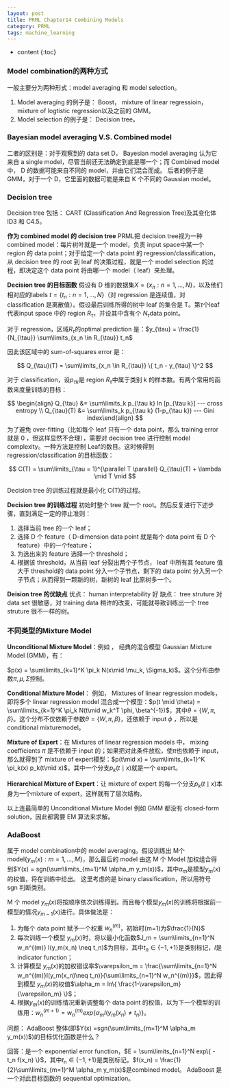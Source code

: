 ```yaml
---
layout: post
title: PRML Chapter14 Combining Models
category: PRML
tags: machine_learning
---
```


* content
{:toc}




### Model combination的两种方式

一般主要分为两种形式：model averaging 和 model selection。

1. Model averaging 的例子是： Boost， mixture of linear regressioin， mixture of logtistic regression以及之前的 GMM。
2. Model selection 的例子是： Decision tree。



### Bayesian model averaging V.S. Combined model

二者的区别是：对于观察到的 data set D， Bayesian model averaging 认为它来自 a single model，尽管当前还无法确定到底是哪一个；而 Combined model 中， D 的数据可能来自不同的 model，并由它们混合而成。 后者的例子是 GMM，对于一个 D，它里面的数据可能是来自 K 个不同的 Gaussian model。



### Decision tree

Decision tree 包括： CART (Classification And Regression Tree)及其变化体 ID3 和 C4.5。

**作为 combined model 的 decision tree**
PRML把 decision tree视为一种 combined model：每片树叶就是一个 model，负责 input space中某一个 region 的 data point；对于给定一个 data point 的 regression/classification，从 decision tree 的 root 到 leaf 的决策过程，就是一个 model selection 的过程，即决定这个 data point 将由哪一个 model（ leaf）来处理。



**Decision tree 的目标函数**
假设有 D 维的数据集$X = \{ x_n:n=1,\dots,N \}$，以及他们相对应的labels $t = \{t_n:n =1,\dots,N \}$（对
regression 是连续值，对 classification 是离散值）。假设最后训练所得的树中 leaf 的集合是 T。第$\tau$个leaf代表input space 中的 region $R_{\tau}$，并设其中含有个 $N_{\tau}$data point。

对于 regression，区域$R_{\tau}$的optimal prediction 是：$y_{\tau} = \frac{1}{N_{\tau}} \sum\limits_{x_n \in R_{\tau}} t_n$

因此该区域中的 sum-of-squares error 是：


$$
Q_{\tau}(T) = \sum\limits_{x_n \in R_{\tau}} \{ t_n - y_{\tau} \}^2
$$


对于 classification，设$p_{\tau k}$是 region $R_{\tau}$中属于类别 k 的样本数。有两个常用的函数来度量训练的目标：


$$
\begin{align} Q_{\tau} &= \sum\limits_k p_{\tau k} ln [p_{\tau k}] --- cross entropy \\ Q_{\tau}(T) &= \sum\limits_k  p_{\tau k} (1-p_{\tau k})  --- Gini index\end{align}
$$
为了避免 over-fitting（比如每个 leaf 只有一个 data point，那么 training error 就是 0 ，但这样显然不合理），需要对 decision tree 进行控制 model complexity。一种方法是控制 Leaf的数目。这时候得到 regression/classification 的目标函数：


$$
C(T) = \sum\limits_{\tau = 1}^{\parallel T \parallel} Q_{\tau}(T) + \lambda \mid T \mid
$$


Decision tree 的训练过程就是最小化 C(T)的过程。

**Decision tree 的训练过程**
初始时整个 tree 就一个 root。然后反复进行下述步骤，直到满足一定的停止准则：

1. 选择当前 tree 的一个 leaf；
2. 选择 D 个 feature（ D-dimension data point 就是每个 data point 有 D 个 feature）中的一个feature；
3. 为选出来的 feature 选择一个 threshold；
4. 根据该 threshold，从当前 leaf 分裂出两个子节点， leaf 中所有其 feature 值大于 threshold的 data point 分入一个子节点，剩下的 data point 分入另一个子节点；从而得到一颗新的树，新树的 leaf 比原树多一个。

**Deision tree 的优缺点**
优点： human interpretability 好
缺点： tree struture 对 data set 很敏感，对 training data 稍许的改变，可能就导致训练出一个 tree struture 很不一样的树。



### 不同类型的Mixture Model

**Unconditional Mixture Model**：例如 ， 经典的混合模型 Gaussian Mixture Model (GMM)，有：

$p(x) = \sum\limits_{k=1}^K \pi_k N(x\mid \mu_k, \Sigma_k)$。这个分布由参数$\pi, \mu, \Sigma$控制。



**Conditional Mixture Model**： 例如， Mixtures of linear regression models，即将多个 linear regression model 混合成一个模型：$p(t \mid \theta) = \sum\limits_{k=1}^K \pi_k N(t\mid w_k^T \phi, \beta^{-1})$，其中$\theta = \{ W,\pi, \beta\}$。这个分布不仅依赖于参数$\theta = \{ W,\pi,\beta \}$，还依赖于 input $\phi$ ，所以是 conditional mixturemodel。



**Mixture of Expert**：在 Mixtures of linear regression models 中， mixing coefficients $\pi$ 是不依赖于 input 的；如果把对此条件放松，使$\pi$也依赖于 input，那么就得到了 mixture of expert模型：$p(t\mid x) = \sum\limits_{k=1}^K \pi_k(x) p_k(t\mid x)$。其中一个分支$p_k(t\mid x)$就是一个 expert。



**Hierarchical Mixture of Expert**：让 mixture of expert 的每一个分支$p_k(t\mid x)$本身为一个mixture of expert，这样就有了层次结构。

以上连最简单的 Unconditional Mixture Model 例如 GMM 都没有 closed-form solution，因此都需要 EM 算法来求解。



### AdaBoost

属于 model combination中的 model averaging。假设训练出 M个 model$\{y_m(x):m=1,\dots,M \}$，那么最后的 model 由这 M 个 Model 加权组合得到$Y(x) = sgn(\sum\limits_{m=1}^M \alpha_m y_m(x))$，其中$\alpha_m$是模型$y_m(x)$的权值，将在训练中给出。 这里考虑的是 binary classification，所以用符号 sgn 判断类别。

M 个 model $y_m(x)$将按顺序依次训练得到。而且每个模型$y_m(x)$的训练将根据前一模型的情况$y_{m-1}(x)$进行。具体做法是：

1. 为每个 data point 赋予一个权重 $w_n^{(m)}$，初始时(m=1)为$\frac{1}{N}$
2. 每次训练一个模型 $y_m(x)$时，将以最小化函数$J_m = \sum\limits_{n=1}^N w_n^{(m)} I(y_m(x_n) \neq t_n)$为目标，其中$t_n \in \{ -1,+1 \}$是类别标记，$I$是 indicator function；
3. 计算模型 $y_m(x)$的加权错误率$\varepsilon_m = \frac{\sum\limits_{n=1}^N w_n^{(m)}I(y_m(x_n)\neq t_n)}{\sum\limits_{n=1}^N w_n^{(m)}}$，因此得到模型 $y_m(x)$的权值$\alpha_m = ln\{ \frac{1-\varepsilon_m}{\varepsilon_m} \}$；
4. 根据$y_m(x)$的训练情况重新调整每个 data point 的权值，以为下一个模型的训练用：$w_n^{(m+1)} = w_n^{(m)} exp\{ \alpha_m I(y_m(x_n) \neq t_n) \}$。



问题： AdaBoost 整体(即$Y(x) =sgn(\sum\limits_{m=1}^M \alpha_m y_m(x))$)的目标优化函数是什么？

回答：是一个 exponential error function，$E = \sum\limits_{n=1}^N exp\{ -t_n f(x_n) \}$，其中$t_n \in \{ -1,+1 \}$是类别标记。$f(x_n) = \frac{1}{2}\sum\limits_{m=1}^M \alpha_m y_m(x)$是combined model。 AdaBoost 是一个对此目标函数的 sequential optimization。